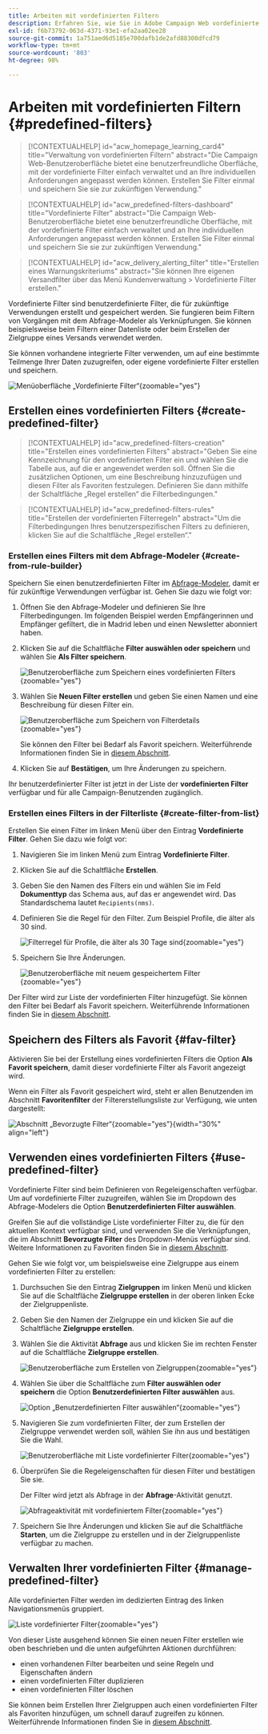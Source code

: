 ```yaml
---
title: Arbeiten mit vordefinierten Filtern
description: Erfahren Sie, wie Sie in Adobe Campaign Web vordefinierte Filter erstellen und verwalten
exl-id: f6b73792-063d-4371-93e1-efa2aa02ee28
source-git-commit: 1a751aed6d5185e700dafb1de2afd88300dfcd79
workflow-type: tm+mt
source-wordcount: '803'
ht-degree: 98%

---
```


# Arbeiten mit vordefinierten Filtern {#predefined-filters}

>[!CONTEXTUALHELP]
>id="acw_homepage_learning_card4"
>title="Verwaltung von vordefinierten Filtern"
>abstract="Die Campaign Web-Benutzeroberfläche bietet eine benutzerfreundliche Oberfläche, mit der vordefinierte Filter einfach verwaltet und an Ihre individuellen Anforderungen angepasst werden können. Erstellen Sie Filter einmal und speichern Sie sie zur zukünftigen Verwendung."

>[!CONTEXTUALHELP]
>id="acw_predefined-filters-dashboard"
>title="Vordefinierte Filter"
>abstract="Die Campaign Web-Benutzeroberfläche bietet eine benutzerfreundliche Oberfläche, mit der vordefinierte Filter einfach verwaltet und an Ihre individuellen Anforderungen angepasst werden können. Erstellen Sie Filter einmal und speichern Sie sie zur zukünftigen Verwendung."

>[!CONTEXTUALHELP]
>id="acw_delivery_alerting_filter"
>title="Erstellen eines Warnungskriteriums"
>abstract="Sie können Ihre eigenen Versandfilter über das Menü Kundenverwaltung > Vordefinierte Filter erstellen."

Vordefinierte Filter sind benutzerdefinierte Filter, die für zukünftige Verwendungen erstellt und gespeichert werden. Sie fungieren beim Filtern von Vorgängen mit dem Abfrage-Modeler als Verknüpfungen. Sie können beispielsweise beim Filtern einer Datenliste oder beim Erstellen der Zielgruppe eines Versands verwendet werden.

Sie können vorhandene integrierte Filter verwenden, um auf eine bestimmte Teilmenge Ihrer Daten zuzugreifen, oder eigene vordefinierte Filter erstellen und speichern.

![Menüoberfläche „Vordefinierte Filter“](assets/predefined-filters-menu.png){zoomable="yes"}

## Erstellen eines vordefinierten Filters {#create-predefined-filter}

>[!CONTEXTUALHELP]
>id="acw_predefined-filters-creation"
>title="Erstellen eines vordefinierten Filters"
>abstract="Geben Sie eine Kennzeichnung für den vordefinierten Filter ein und wählen Sie die Tabelle aus, auf die er angewendet werden soll. Öffnen Sie die zusätzlichen Optionen, um eine Beschreibung hinzuzufügen und diesen Filter als Favoriten festzulegen. Definieren Sie dann mithilfe der Schaltfläche „Regel erstellen“ die Filterbedingungen."

>[!CONTEXTUALHELP]
>id="acw_predefined-filters-rules"
>title="Erstellen der vordefinierten Filterregeln"
>abstract="Um die Filterbedingungen Ihres benutzerspezifischen Filters zu definieren, klicken Sie auf die Schaltfläche „Regel erstellen“."

### Erstellen eines Filters mit dem Abfrage-Modeler {#create-from-rule-builder}

Speichern Sie einen benutzerdefinierten Filter im [Abfrage-Modeler](../query/query-modeler-overview.md), damit er für zukünftige Verwendungen verfügbar ist. Gehen Sie dazu wie folgt vor:

1. Öffnen Sie den Abfrage-Modeler und definieren Sie Ihre Filterbedingungen. Im folgenden Beispiel werden Empfängerinnen und Empfänger gefiltert, die in Madrid leben und einen Newsletter abonniert haben.
1. Klicken Sie auf die Schaltfläche **Filter auswählen oder speichern** und wählen Sie **Als Filter speichern**.

   ![Benutzeroberfläche zum Speichern eines vordefinierten Filters](assets/predefined-filters-save.png){zoomable="yes"}

1. Wählen Sie **Neuen Filter erstellen** und geben Sie einen Namen und eine Beschreibung für diesen Filter ein.

   ![Benutzeroberfläche zum Speichern von Filterdetails](assets/predefined-filters-save-filter.png){zoomable="yes"}

   Sie können den Filter bei Bedarf als Favorit speichern. Weiterführende Informationen finden Sie in [diesem Abschnitt](#fav-filter).

1. Klicken Sie auf **Bestätigen**, um Ihre Änderungen zu speichern.

Ihr benutzerdefinierter Filter ist jetzt in der Liste der **vordefinierten Filter** verfügbar und für alle Campaign-Benutzenden zugänglich.

### Erstellen eines Filters in der Filterliste {#create-filter-from-list}

Erstellen Sie einen Filter im linken Menü über den Eintrag **Vordefinierte Filter**. Gehen Sie dazu wie folgt vor:

1. Navigieren Sie im linken Menü zum Eintrag **Vordefinierte Filter**.
1. Klicken Sie auf die Schaltfläche **Erstellen**.
1. Geben Sie den Namen des Filters ein und wählen Sie im Feld **Dokumenttyp** das Schema aus, auf das er angewendet wird. Das Standardschema lautet `Recipients(nms)`.

1. Definieren Sie die Regel für den Filter. Zum Beispiel Profile, die älter als 30 sind.

   ![Filterregel für Profile, die älter als 30 Tage sind](assets/filter-30+.png){zoomable="yes"}

1. Speichern Sie Ihre Änderungen.

   ![Benutzeroberfläche mit neuem gespeichertem Filter](assets/new-filter.png){zoomable="yes"}

Der Filter wird zur Liste der vordefinierten Filter hinzugefügt. Sie können den Filter bei Bedarf als Favorit speichern. Weiterführende Informationen finden Sie in [diesem Abschnitt](#fav-filter).

## Speichern des Filters als Favorit {#fav-filter}

Aktivieren Sie bei der Erstellung eines vordefinierten Filters die Option **Als Favorit speichern**, damit dieser vordefinierte Filter als Favorit angezeigt wird.

Wenn ein Filter als Favorit gespeichert wird, steht er allen Benutzenden im Abschnitt **Favoritenfilter** der Filtererstellungsliste zur Verfügung, wie unten dargestellt:

![Abschnitt „Bevorzugte Filter“](assets/predefined-filters-favorite.png){zoomable="yes"}{width="30%" align="left"}

## Verwenden eines vordefinierten Filters {#use-predefined-filter}

Vordefinierte Filter sind beim Definieren von Regeleigenschaften verfügbar. Um auf vordefinierte Filter zuzugreifen, wählen Sie im Dropdown des Abfrage-Modelers die Option **Benutzerdefinierten Filter auswählen**.

Greifen Sie auf die vollständige Liste vordefinierter Filter zu, die für den aktuellen Kontext verfügbar sind, und verwenden Sie die Verknüpfungen, die im Abschnitt **Bevorzugte Filter** des Dropdown-Menüs verfügbar sind. Weitere Informationen zu Favoriten finden Sie in [diesem Abschnitt](#fav-filter).

Gehen Sie wie folgt vor, um beispielsweise eine Zielgruppe aus einem vordefinierten Filter zu erstellen:

1. Durchsuchen Sie den Eintrag **Zielgruppen** im linken Menü und klicken Sie auf die Schaltfläche **Zielgruppe erstellen** in der oberen linken Ecke der Zielgruppenliste.
1. Geben Sie den Namen der Zielgruppe ein und klicken Sie auf die Schaltfläche **Zielgruppe erstellen**.
1. Wählen Sie die Aktivität **Abfrage** aus und klicken Sie im rechten Fenster auf die Schaltfläche **Zielgruppe erstellen**.

   ![Benutzeroberfläche zum Erstellen von Zielgruppen](assets/build-audience-from-filter.png){zoomable="yes"}

1. Wählen Sie über die Schaltfläche zum **Filter auswählen oder speichern** die Option **Benutzerdefinierten Filter auswählen** aus.

   ![Option „Benutzerdefinierten Filter auswählen“](assets/build-audience-select-custom-filter.png){zoomable="yes"}

1. Navigieren Sie zum vordefinierten Filter, der zum Erstellen der Zielgruppe verwendet werden soll, wählen Sie ihn aus und bestätigen Sie die Wahl.

   ![Benutzeroberfläche mit Liste vordefinierter Filter](assets/build-audience-filter-list.png){zoomable="yes"}

1. Überprüfen Sie die Regeleigenschaften für diesen Filter und bestätigen Sie sie.

   Der Filter wird jetzt als Abfrage in der **Abfrage**-Aktivität genutzt.

   ![Abfrageaktivität mit vordefiniertem Filter](assets/build-audience-confirm.png){zoomable="yes"}

1. Speichern Sie Ihre Änderungen und klicken Sie auf die Schaltfläche **Starten**, um die Zielgruppe zu erstellen und in der Zielgruppenliste verfügbar zu machen.

## Verwalten Ihrer vordefinierten Filter {#manage-predefined-filter}

Alle vordefinierten Filter werden im dedizierten Eintrag des linken Navigationsmenüs gruppiert.

![Liste vordefinierter Filter](assets/list-of-filters.png){zoomable="yes"}

Von dieser Liste ausgehend können Sie einen neuen Filter erstellen wie oben beschrieben und die unten aufgeführten Aktionen durchführen:

* einen vorhandenen Filter bearbeiten und seine Regeln und Eigenschaften ändern
* einen vordefinierten Filter duplizieren
* einen vordefinierten Filter löschen

Sie können beim Erstellen Ihrer Zielgruppen auch einen vordefinierten Filter als Favoriten hinzufügen, um schnell darauf zugreifen zu können. Weiterführende Informationen finden Sie in [diesem Abschnitt](#fav-filter).

<!--
## Built-in predefined filters {#ootb-predefined-filter}

Campaign comes with a set of predefined filters, built from the client console. These filters can be used to define your audiences, and rules. They must not be modified.
-->